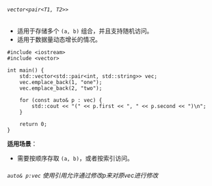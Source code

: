 ###### `vector<pair<T1, T2>>`

- 适用于存储多个 `(a, b)` 组合，并且支持随机访问。
- 适用于数据量动态增长的情况。

```
#include <iostream>
#include <vector>

int main() {
    std::vector<std::pair<int, std::string>> vec;
    vec.emplace_back(1, "one");
    vec.emplace_back(2, "two");

    for (const auto& p : vec) {
        std::cout << "(" << p.first << ", " << p.second << ")\n";
    }

    return 0;
}
```

**适用场景**：

- 需要按顺序存取 `(a, b)`，或者按索引访问。

###### `auto& p:vec` 使用引用允许通过修改p来对原vec进行修改


